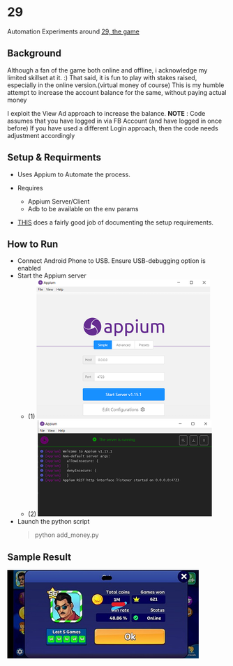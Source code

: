 # 29
Automation Experiments around [29, the game](https://play.google.com/store/apps/details?id=com.bombayplay.TwentyNine&hl=en_IN)

## Background
Although a fan of the game both online and offline, i acknowledge my limited skillset at it. :)
That said, it is fun to play with stakes raised, especially in the online version.(virtual money of course)
This is my humble attempt to increase the account balance for the same, without paying actual money

I exploit the View Ad approach to increase the balance.
**NOTE** : Code assumes that you have logged in via FB Account (and have logged in once before)
If you have used a different Login approach, then the code needs adjustment accordingly

## Setup & Requirments
* Uses Appium to Automate the process.
* Requires
   - Appium Server/Client
   - Adb to be available on the env params

* [THIS](https://experitest.com/appium-testing/the-complete-guide-appium-testing-using-python/) does a fairly good job of documenting the setup requirements.

## How to Run
* Connect Android Phone to USB. Ensure USB-debugging option is enabled
* Start the Appium server
  - (1) ![Appium Home](/imgs/appium_server_home.png "Appium Home")
  - (2) ![Appium Started](/imgs/appium_server_running.png "Appium Running")
* Launch the python script
    > python add_money.py

## Sample Result
![ShowOff](/imgs/showoff.png "Result")